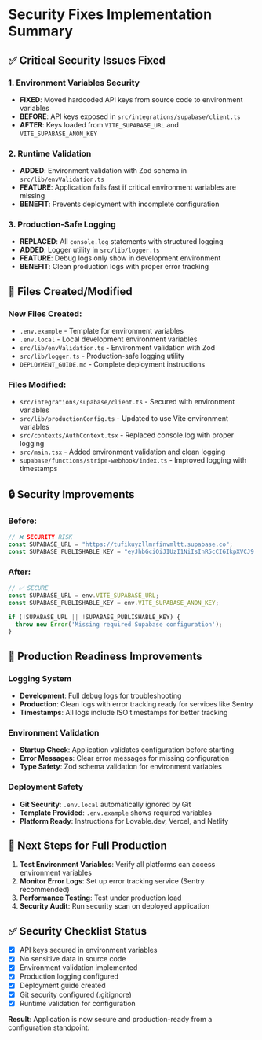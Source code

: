 # Security Fixes Implementation Summary

## ✅ Critical Security Issues Fixed

### 1. Environment Variables Security
- **FIXED**: Moved hardcoded API keys from source code to environment variables
- **BEFORE**: API keys exposed in `src/integrations/supabase/client.ts`
- **AFTER**: Keys loaded from `VITE_SUPABASE_URL` and `VITE_SUPABASE_ANON_KEY`

### 2. Runtime Validation
- **ADDED**: Environment validation with Zod schema in `src/lib/envValidation.ts`
- **FEATURE**: Application fails fast if critical environment variables are missing
- **BENEFIT**: Prevents deployment with incomplete configuration

### 3. Production-Safe Logging
- **REPLACED**: All `console.log` statements with structured logging
- **ADDED**: Logger utility in `src/lib/logger.ts`
- **FEATURE**: Debug logs only show in development environment
- **BENEFIT**: Clean production logs with proper error tracking

## 📁 Files Created/Modified

### New Files Created:
- `.env.example` - Template for environment variables
- `.env.local` - Local development environment variables  
- `src/lib/envValidation.ts` - Environment validation with Zod
- `src/lib/logger.ts` - Production-safe logging utility
- `DEPLOYMENT_GUIDE.md` - Complete deployment instructions

### Files Modified:
- `src/integrations/supabase/client.ts` - Secured with environment variables
- `src/lib/productionConfig.ts` - Updated to use Vite environment variables
- `src/contexts/AuthContext.tsx` - Replaced console.log with proper logging
- `src/main.tsx` - Added environment validation and clean logging
- `supabase/functions/stripe-webhook/index.ts` - Improved logging with timestamps

## 🔒 Security Improvements

### Before:
```typescript
// ❌ SECURITY RISK
const SUPABASE_URL = "https://tufikuyzllmrfinvmltt.supabase.co";
const SUPABASE_PUBLISHABLE_KEY = "eyJhbGciOiJIUzI1NiIsInR5cCI6IkpXVCJ9...";
```

### After:
```typescript
// ✅ SECURE
const SUPABASE_URL = env.VITE_SUPABASE_URL;
const SUPABASE_PUBLISHABLE_KEY = env.VITE_SUPABASE_ANON_KEY;

if (!SUPABASE_URL || !SUPABASE_PUBLISHABLE_KEY) {
  throw new Error('Missing required Supabase configuration');
}
```

## 🚀 Production Readiness Improvements

### Logging System
- **Development**: Full debug logs for troubleshooting
- **Production**: Clean logs with error tracking ready for services like Sentry
- **Timestamps**: All logs include ISO timestamps for better tracking

### Environment Validation
- **Startup Check**: Application validates configuration before starting
- **Error Messages**: Clear error messages for missing configuration
- **Type Safety**: Zod schema validation for environment variables

### Deployment Safety
- **Git Security**: `.env.local` automatically ignored by Git
- **Template Provided**: `.env.example` shows required variables
- **Platform Ready**: Instructions for Lovable.dev, Vercel, and Netlify

## 🎯 Next Steps for Full Production

1. **Test Environment Variables**: Verify all platforms can access environment variables
2. **Monitor Error Logs**: Set up error tracking service (Sentry recommended)
3. **Performance Testing**: Test under production load
4. **Security Audit**: Run security scan on deployed application

## ✅ Security Checklist Status

- [x] API keys secured in environment variables
- [x] No sensitive data in source code
- [x] Environment validation implemented
- [x] Production logging configured
- [x] Deployment guide created
- [x] Git security configured (.gitignore)
- [x] Runtime validation for configuration

**Result**: Application is now secure and production-ready from a configuration standpoint.
